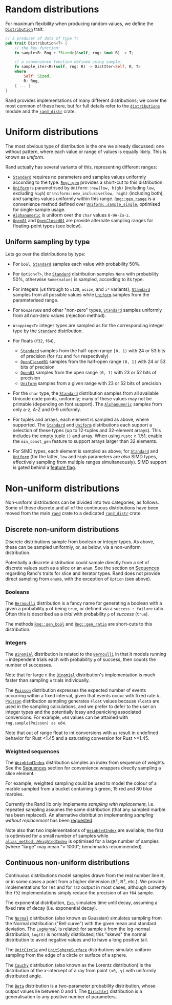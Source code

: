 # Random distributions

For maximum flexibility when producing random values, we define the
[`Distribution`] trait:

```rust
// a producer of data of type T:
pub trait Distribution<T> {
    // the key function:
    fn sample<R: Rng + ?Sized>(&self, rng: &mut R) -> T;

    // a convenience function defined using sample:
    fn sample_iter<R>(self, rng: R) -> DistIter<Self, R, T>
    where
        Self: Sized,
        R: Rng,
    { ... }
}
```

Rand provides implementations of many different distributions; we cover the most
common of these here, but for full details refer to the [`distributions`] module
and the [`rand_distr`] crate.

# Uniform distributions

The most obvious type of distribution is the one we already discussed: one
without pattern, where each value or range of values is equally likely. This is
known as *uniform*.

Rand actually has several variants of this, representing different ranges:

-   [`Standard`] requires no parameters and samples values uniformly according
    to the type. [`Rng::gen`] provides a short-cut to this distribution.
-   [`Uniform`] is parametrised by `Uniform::new(low, high)` (including `low`,
    excluding `high`) or `Uniform::new_inclusive(low, high)` (including both),
    and samples values uniformly within this range.
    [`Rng::gen_range`] is a convenience method defined over
    [`Uniform::sample_single`], optimised for single-sample usage.
-   [`Alphanumeric`] is uniform over the `char` values `0-9A-Za-z`.
-   [`Open01`] and [`OpenClosed01`] are provide alternate sampling ranges for
    floating-point types (see below).

## Uniform sampling by type

Lets go over the distributions by type:

-   For `bool`, [`Standard`] samples each value with probability 50%.
-   For `Option<T>`, the [`Standard`] distribution samples `None` with
    probability 50%, otherwise `Some(value)` is sampled, according to its type.
-   For integers (`u8` through to `u128`, `usize`, and `i*` variants),
    [`Standard`] samples from all possible values while
    [`Uniform`] samples from the parameterised range.
-   For `NonZeroU8` and other "non-zero" types, [`Standard`] samples uniformly
    from all non-zero values (rejection method).
-   `Wrapping<T>` integer types are sampled as for the corresponding integer
    type by the [`Standard`] distribution.
-   For floats (`f32`, `f64`),

    -   [`Standard`] samples from the half-open range `[0, 1)` with 24 or 53
        bits of precision (for `f32` and `f64` respectively)
    -   [`OpenClosed01`] samples from the half-open range `(0, 1]` with 24 or
        53 bits of precision
    -   [`Open01`] samples from the open range `(0, 1)` with 23 or 52 bits of
        precision
    -   [`Uniform`] samples from a given range with 23 or 52 bits of precision
-   For the `char` type, the [`Standard`] distribution samples from all
    available Unicode code points, uniformly; many of these values may not be
    printable (depending on font support). The [`Alphanumeric`] samples from
    only a-z, A-Z and 0-9 uniformly.
-   For tuples and arrays, each element is sampled as above, where supported.
    The [`Standard`] and [`Uniform`] distributions each support a selection of
    these types (up to 12-tuples and 32-element arrays).
    This includes the empty tuple `()` and array.
    When using `rustc` ≥ 1.51, enable the `min_const_gen` feature to support
    arrays larger than 32 elements.
-   For SIMD types, each element is sampled as above, for [`Standard`] and
    [`Uniform`] (for the latter, `low` and `high` parameters are *also* SIMD
    types, effectively sampling from multiple ranges simultaneously). SIMD
    support is gated behind a [feature flag](../features.html#simd-support).

# Non-uniform distributions

Non-uniform distributions can be divided into two categories, as follows.
Some of these discrete and all of the continuous distributions have been moved
from the main [`rand`] crate to a dedicated [`rand_distr`] crate.

## Discrete non-uniform distributions

Discrete distributions sample from boolean or integer types. As above, these
can be sampled uniformly, or, as below, via a non-uniform distribution.

Potentially a discrete distribution could sample directly from a set of discrete
values such as a slice or an `enum`. See the section on [Sequences] regarding
Rand's traits for slice and iterator types. Rand does not provide direct
sampling from `enum`s, with the exception of `Option` (see above).

### Booleans

The [`Bernoulli`] distribution is a fancy name for generating a boolean
with a given a probability `p` of being `true`, or defined via a
`success : failure` ratio. Often this is described as a *trial* with
probability `p` of *success* (`true`).

The methods [`Rng::gen_bool`] and [`Rng::gen_ratio`] are short-cuts to this
distribution.

### Integers

The [`Binomial`] distribution is related to the [`Bernoulli`] in that it
models running `n` independent trials each with probability `p` of success,
then counts the number of successes.

Note that for large `n` the [`Binomial`] distribution's implementation is
much faster than sampling `n` trials individually.

The [`Poisson`] distribution expresses the expected number of events
occurring within a fixed interval, given that events occur with fixed rate λ.
[`Poisson`] distribution sampling generates `Float` values because `Float`s
are used in the sampling calculations, and we prefer to defer to the user on
integer types and the potentially lossy and panicking associated conversions.
For example, `u64` values can be attained with `rng.sample(Poisson) as u64`.

Note that out of range float to int conversions with `as` result in undefined
behavior for Rust <1.45 and a saturating conversion for Rust >=1.45.

### Weighted sequences

The [`WeightedIndex`] distribution samples an index from sequence of weights.
See the [Sequences] section for convenience wrappers directly sampling a slice
element.

For example, weighted sampling could be used to model the colour of a marble
sampled from a bucket containing 5 green, 15 red and 80 blue marbles.

Currently the Rand lib only implements *sampling with replacement*, i.e.
repeated sampling assumes the same distribution (that any sampled marble
has been replaced). An alternative distribution implementing
*sampling without replacement* has been
[requested](https://github.com/rust-random/rand/issues/596).

Note also that two implementations of [`WeightedIndex`] are available; the
first is optimised for a small number of samples while
[`alias_method::WeightedIndex`] is optimised for a large number of samples
(where "large" may mean "> 1000"; benchmarks recommended).

## Continuous non-uniform distributions

Continuous distributions model samples drawn from the real number line ℝ, or in
some cases a point from a higher dimension (ℝ², ℝ³, etc.). We provide
implementations for `f64` and for `f32` output in most cases, although currently
the `f32` implementations simply reduce the precision of an `f64` sample.

The exponential distribution, [`Exp`], simulates time until decay, assuming a
fixed rate of decay (i.e. exponential decay).

The [`Normal`] distribution (also known as Gaussian) simulates sampling from
the Normal distribution ("Bell curve") with the given mean and standard
deviation. The [`LogNormal`] is related: for sample `X` from the log-normal
distribution, `log(X)` is normally distributed; this "skews" the normal
distribution to avoid negative values and to have a long positive tail.

The [`UnitCircle`] and [`UnitSphereSurface`] distributions simulate uniform
sampling from the edge of a circle or surface of a sphere.

The [`Cauchy`] distribution (also known as the Lorentz distribution) is the
distribution of the x-intercept of a ray from point `(x0, γ)` with uniformly
distributed angle.

The [`Beta`] distribution is a two-parameter probability distribution, whose
output values lie between 0 and 1. The [`Dirichlet`] distribution is a
generalisation to any positive number of parameters.

[Sequences]: ../guide-seq.html
[`Distribution`]: ../rand/rand/distributions/trait.Distribution.html
[`distributions`]: ../rand/rand/distributions/index.html
[`rand`]: ../rand/rand/index.html
[`rand_distr`]: ../rand/rand_distr/index.html
[`Rng::gen_range`]: ../rand/rand/trait.Rng.html#method.gen_range
[`random`]: ../rand/rand/fn.random.html
[`Rng::gen_bool`]: ../rand/rand/trait.Rng.html#method.gen_bool
[`Rng::gen_ratio`]: ../rand/rand/trait.Rng.html#method.gen_ratio
[`Rng::gen`]: ../rand/rand/trait.Rng.html#method.gen
[`Rng`]: ../rand/rand/trait.Rng.html
[`Standard`]: ../rand/rand/distributions/struct.Standard.html
[`Uniform`]: ../rand/rand/distributions/struct.Uniform.html
[`Uniform::sample_single`]: ../rand/rand/distributions/struct.Uniform.html#method.sample_single
[`Alphanumeric`]: ../rand/rand/distributions/struct.Alphanumeric.html
[`Open01`]: ../rand/rand/distributions/struct.Open01.html
[`OpenClosed01`]: ../rand/rand/distributions/struct.OpenClosed01.html
[`Bernoulli`]: ../rand/rand/distributions/struct.Bernoulli.html
[`Binomial`]: ../rand/rand/distributions/struct.Binomial.html
[`Exp`]: ../rand/rand/distributions/struct.Exp.html
[`Normal`]: ../rand/rand/distributions/struct.Normal.html
[`LogNormal`]: ../rand/rand/distributions/struct.LogNormal.html
[`UnitCircle`]: ../rand/rand/distributions/struct.UnitCircle.html
[`UnitSphereSurface`]: ../rand/rand/distributions/struct.UnitSphereSurface.html
[`Cauchy`]: ../rand/rand/distributions/struct.Cauchy.html
[`Poisson`]: ../rand/rand/distributions/struct.Poisson.html
[`Beta`]: ../rand/rand/distributions/struct.Beta.html
[`Dirichlet`]: ../rand/rand/distributions/struct.Dirichlet.html
[`WeightedIndex`]: ../rand/rand/distributions/weighted/struct.WeightedIndex.html
[`alias_method::WeightedIndex`]: ../rand/rand/distributions/weighted/alias_method/struct.WeightedIndex.html
